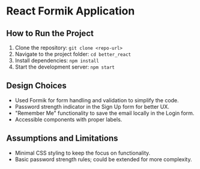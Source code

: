 # React Formik Application

## How to Run the Project
1. Clone the repository: `git clone <repo-url>`
2. Navigate to the project folder: `cd better_react`
3. Install dependencies: `npm install`
4. Start the development server: `npm start`

## Design Choices
- Used Formik for form handling and validation to simplify the code.
- Password strength indicator in the Sign Up form for better UX.
- "Remember Me" functionality to save the email locally in the Login form.
- Accessible components with proper labels.

## Assumptions and Limitations
- Minimal CSS styling to keep the focus on functionality.
- Basic password strength rules; could be extended for more complexity.

